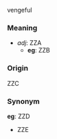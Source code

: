 vengeful
### Meaning
+ _adj_: ZZA
    + __eg__: ZZB

### Origin

ZZC

### Synonym

__eg__: ZZD

+ ZZE


